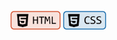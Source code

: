 <br />
<a href="https://github.com/LeeSeolYu/TIL/tree/main/HTML_CSS" target="_blank"><img src="https://github.com/LeeSeolYu/TIL/blob/main/imgs/html-badge-logo.png?raw=true" height=30 /></a>
<a href="https://github.com/LeeSeolYu/TIL/tree/main/HTML_CSS" target="_blank"><img src="https://github.com/LeeSeolYu/TIL/blob/main/imgs/css-badge-logo.png?raw=true" height=30 /></a>
<br />